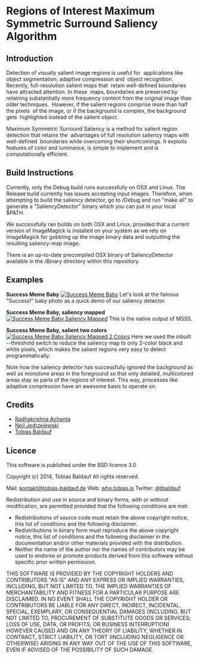 Regions of Interest Maximum Symmetric Surround Saliency Algorithm
============

## Introduction

Detection of visually salient image regions is useful for  applications like object segmentation, adaptive compression and  object recognition. Recently, full-resolution salient maps that  retain well-defined boundaries have attracted attention. In these  maps, boundaries are preserved by retaining substantially more frequency content from the original image than older techniques.  However, if the salient regions comprise more than half the pixels  of the image, or if the background is complex, the background gets  highlighted instead of the salient object.

Maximum Symmetric Surround Saliency is a method for salient region detection that retains the  advantages of full resolution saliency maps with well-defined  boundaries while overcoming their shortcomings. It exploits  features of color and luminance, is simple to implement and is  computationally efficient.

## Build Instructions

Currently, only the Debug build runs successfully on OSX and Linux. The Release build currently has issues accepting input images. Therefore, when attempting to build the saliency detector, go to /Debug and run "make all" to generate a "SaliencyDetector" binary which you can put in your local $PATH.

We successfully ran builds on both OSX and Linux, provided that a current version of ImageMagick is installed on your system as we rely on ImageMagick for gobbling up the image binary data and outputting the resulting saliency-map image.

There is an up-to-date precompiled OSX binary of SaliencyDetector available in the /Binary directory within this repository.

## Examples

**Success Meme Baby**
[![Success Meme Baby](imagedemo/success-meme-baby.jpg)](https://raw.github.com/technopagan/mss-saliency/master/imagedemo/success-meme-baby.jpg)
Let's look at the famous "Success!" baby photo as a quick demo of our saliency detector.

**Success Meme Baby, saliency mapped**
[![Success Meme Baby Saliency Mapped](imagedemo/success-meme-baby-salient.jpg)](https://raw.github.com/technopagan/mss-saliency/master/imagedemo/success-meme-baby-salient.jpg)
This is the native output of MSSS.

**Success Meme Baby, salient two colors**
[![Success Meme Baby Saliency Mapped 2 Colors](imagedemo/success-meme-baby-salient-2color.jpg)](https://raw.github.com/technopagan/mss-saliency/master/imagedemo/success-meme-baby-salient-2color.jpg)
Here we used the inbuilt --threshold switch to reduce the saliency map to only 2-color black and white pixels, which makes the salient regions very easy to detect programmatically.

Note how the saliency detector has successfully ignored the background as well as monotone areas in the foreground so that only detailed, multicolored areas stay as parts of the regions of interest. This way, processes like adaptive compression have an awesome basis to operate on.

## Credits

 * [Radhakrishna Achanta](http://ivrg.epfl.ch/people/achanta)
 * [Neil Jedrzejewski](http://www.wunderboy.org/about.php)
 * [Tobias Baldauf](http://who.tobias.is/)

## Licence

This software is published under the BSD licence 3.0

Copyright (c) 2014, Tobias Baldauf
All rights reserved.

Mail: [kontakt@tobias-baldauf.de](mailto:kontakt@tobias-baldauf.de)
Web: [who.tobias.is](http://who.tobias.is/)
Twitter: [@tbaldauf](http://twitter.com/tbaldauf)

Redistribution and use in source and binary forms, with or without modification, are permitted provided that the following conditions are met:

 * Redistributions of source code must retain the above copyright notice, this list of conditions and the following disclaimer.
 * Redistributions in binary form must reproduce the above copyright notice, this list of conditions and the following disclaimer in the documentation and/or other materials provided with the distribution.
 * Neither the name of the author nor the names of contributors may be used to endorse or promote products derived from this software without specific prior written permission.

THIS SOFTWARE IS PROVIDED BY THE COPYRIGHT HOLDERS AND CONTRIBUTORS "AS IS" AND ANY EXPRESS OR IMPLIED WARRANTIES, INCLUDING, BUT NOT LIMITED TO, THE IMPLIED WARRANTIES OF MERCHANTABILITY AND FITNESS FOR A PARTICULAR PURPOSE ARE DISCLAIMED. IN NO EVENT SHALL THE COPYRIGHT HOLDER OR CONTRIBUTORS BE LIABLE FOR ANY DIRECT, INDIRECT, INCIDENTAL, SPECIAL, EXEMPLARY, OR CONSEQUENTIAL DAMAGES (INCLUDING, BUT NOT LIMITED TO, PROCUREMENT OF SUBSTITUTE GOODS OR SERVICES; LOSS OF USE, DATA, OR PROFITS; OR BUSINESS INTERRUPTION) HOWEVER CAUSED AND ON ANY THEORY OF LIABILITY, WHETHER IN CONTRACT, STRICT LIABILITY, OR TORT (INCLUDING NEGLIGENCE OR OTHERWISE) ARISING IN ANY WAY OUT OF THE USE OF THIS SOFTWARE, EVEN IF ADVISED OF THE POSSIBILITY OF SUCH DAMAGE.
